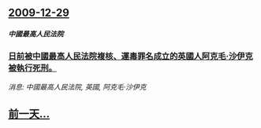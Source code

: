 ## [2009-12-29](/news/2009/12/29/index.md)

##### 中國最高人民法院
### [日前被中國最高人民法院複核、運毒罪名成立的英國人阿克毛·沙伊克被執行死刑。](/news/2009/12/29/日前被中國最高人民法院複核-運毒罪名成立的英國人阿克毛-沙伊克被執行死刑.md)
_消息: 中國最高人民法院, 英國, 阿克毛·沙伊克_

## [前一天...](/news/2009/12/28/index.md)

